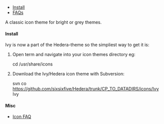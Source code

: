 * [Install](#install)
* [FAQs](#see-also)

A classic icon theme for bright or grey themes.

#### Install

Ivy is now a part of the Hedera-theme so the simpliest way to get it is:

1) Open term and navigate into your icon themes directory eg:

    cd /usr/share/icons

2) Download the Ivy/Hedera icon theme with Subversion:

    svn co https://github.com/sixsixfive/Hedera/trunk/CP_TO_DATADIRS/icons/Ivy Ivy

#### Misc

* [Icon FAQ](https://github.com/sixsixfive/Ivy/tree/master/faq.md)
